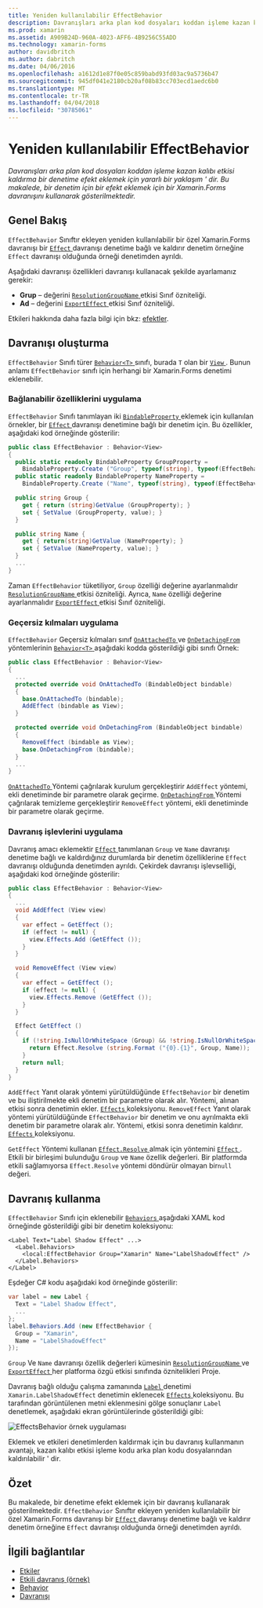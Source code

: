 ```yaml
---
title: Yeniden kullanılabilir EffectBehavior
description: Davranışları arka plan kod dosyaları koddan işleme kazan kalıbı etkisi kaldırma bir denetime efekt eklemek için yararlı bir yaklaşım ' dir. Bu makalede, bir denetim için bir efekt eklemek için bir Xamarin.Forms davranışını kullanarak gösterilmektedir.
ms.prod: xamarin
ms.assetid: A909B24D-960A-4023-AFF6-4B9256C55ADD
ms.technology: xamarin-forms
author: davidbritch
ms.author: dabritch
ms.date: 04/06/2016
ms.openlocfilehash: a1612d1e87f0e05c859babd93fd03ac9a5736b47
ms.sourcegitcommit: 945df041e2180cb20af08b83cc703ecd1aedc6b0
ms.translationtype: MT
ms.contentlocale: tr-TR
ms.lasthandoff: 04/04/2018
ms.locfileid: "30785061"
---
```

# <a name="reusable-effectbehavior"></a>Yeniden kullanılabilir EffectBehavior

_Davranışları arka plan kod dosyaları koddan işleme kazan kalıbı etkisi kaldırma bir denetime efekt eklemek için yararlı bir yaklaşım ' dir. Bu makalede, bir denetim için bir efekt eklemek için bir Xamarin.Forms davranışını kullanarak gösterilmektedir._

## <a name="overview"></a>Genel Bakış

`EffectBehavior` Sınıftır ekleyen yeniden kullanılabilir bir özel Xamarin.Forms davranışı bir [ `Effect` ](https://developer.xamarin.com/api/type/Xamarin.Forms.Effect/) davranışı denetime bağlı ve kaldırır denetim örneğine `Effect` davranışı olduğunda örneği denetimden ayrıldı.

Aşağıdaki davranışı özellikleri davranışı kullanacak şekilde ayarlamanız gerekir:

- **Grup** – değerini [ `ResolutionGroupName` ](https://developer.xamarin.com/api/type/Xamarin.Forms.ResolutionGroupNameAttribute/) etkisi Sınıf özniteliği.
- **Ad** – değerini [ `ExportEffect` ](https://developer.xamarin.com/api/type/Xamarin.Forms.ExportEffectAttribute/) etkisi Sınıf özniteliği.

Etkileri hakkında daha fazla bilgi için bkz: [efektler](~/xamarin-forms/app-fundamentals/effects/index.md).

## <a name="creating-the-behavior"></a>Davranışı oluşturma

`EffectBehavior` Sınıfı türer [ `Behavior<T>` ](https://developer.xamarin.com/api/type/Xamarin.Forms.Behavior%3CT%3E/) sınıfı, burada `T` olan bir [ `View` ](https://developer.xamarin.com/api/type/Xamarin.Forms.View/). Bunun anlamı `EffectBehavior` sınıfı için herhangi bir Xamarin.Forms denetimi eklenebilir.

### <a name="implementing-bindable-properties"></a>Bağlanabilir özelliklerini uygulama

`EffectBehavior` Sınıfı tanımlayan iki [ `BindableProperty` ](https://developer.xamarin.com/api/type/Xamarin.Forms.BindableProperty/) eklemek için kullanılan örnekler, bir [ `Effect` ](https://developer.xamarin.com/api/type/Xamarin.Forms.Effect/) davranışı denetimine bağlı bir denetim için. Bu özellikler, aşağıdaki kod örneğinde gösterilir:

```csharp
public class EffectBehavior : Behavior<View>
{
  public static readonly BindableProperty GroupProperty =
    BindableProperty.Create ("Group", typeof(string), typeof(EffectBehavior), null);
  public static readonly BindableProperty NameProperty =
    BindableProperty.Create ("Name", typeof(string), typeof(EffectBehavior), null);

  public string Group {
    get { return (string)GetValue (GroupProperty); }
    set { SetValue (GroupProperty, value); }
  }

  public string Name {
    get { return(string)GetValue (NameProperty); }
    set { SetValue (NameProperty, value); }
  }
  ...
}
```

Zaman `EffectBehavior` tüketiliyor, `Group` özelliği değerine ayarlanmalıdır [ `ResolutionGroupName` ](https://developer.xamarin.com/api/type/Xamarin.Forms.ResolutionGroupNameAttribute/) etkisi özniteliği. Ayrıca, `Name` özelliği değerine ayarlanmalıdır [ `ExportEffect` ](https://developer.xamarin.com/api/type/Xamarin.Forms.ExportEffectAttribute/) etkisi Sınıf özniteliği.

### <a name="implementing-the-overrides"></a>Geçersiz kılmaları uygulama

`EffectBehavior` Geçersiz kılmaları sınıf [ `OnAttachedTo` ](https://developer.xamarin.com/api/member/Xamarin.Forms.Behavior%3CT%3E.OnAttachedTo/p/Xamarin.Forms.BindableObject/) ve [ `OnDetachingFrom` ](https://developer.xamarin.com/api/member/Xamarin.Forms.Behavior%3CT%3E.OnDetachingFrom/p/Xamarin.Forms.BindableObject/) yöntemlerinin [ `Behavior<T>` ](https://developer.xamarin.com/api/type/Xamarin.Forms.Behavior%3CT%3E/) aşağıdaki kodda gösterildiği gibi sınıfı Örnek:

```csharp
public class EffectBehavior : Behavior<View>
{
  ...
  protected override void OnAttachedTo (BindableObject bindable)
  {
    base.OnAttachedTo (bindable);
    AddEffect (bindable as View);
  }

  protected override void OnDetachingFrom (BindableObject bindable)
  {
    RemoveEffect (bindable as View);
    base.OnDetachingFrom (bindable);
  }
  ...
}
```

[ `OnAttachedTo` ](https://developer.xamarin.com/api/member/Xamarin.Forms.Behavior%3CT%3E.OnAttachedTo/p/Xamarin.Forms.BindableObject/) Yöntemi çağrılarak kurulum gerçekleştirir `AddEffect` yöntemi, ekli denetiminde bir parametre olarak geçirme. [ `OnDetachingFrom` ](https://developer.xamarin.com/api/member/Xamarin.Forms.Behavior%3CT%3E.OnDetachingFrom/p/Xamarin.Forms.BindableObject/) Yöntemi çağrılarak temizleme gerçekleştirir `RemoveEffect` yöntemi, ekli denetiminde bir parametre olarak geçirme.

### <a name="implementing-the-behavior-functionality"></a>Davranış işlevlerini uygulama

Davranış amacı eklemektir [ `Effect` ](https://developer.xamarin.com/api/type/Xamarin.Forms.Effect/) tanımlanan `Group` ve `Name` davranışı denetime bağlı ve kaldırdığınız durumlarda bir denetim özelliklerine `Effect` davranışı olduğunda denetimden ayrıldı. Çekirdek davranışı işlevselliği, aşağıdaki kod örneğinde gösterilir:

```csharp
public class EffectBehavior : Behavior<View>
{
  ...
  void AddEffect (View view)
  {
    var effect = GetEffect ();
    if (effect != null) {
      view.Effects.Add (GetEffect ());
    }
  }

  void RemoveEffect (View view)
  {
    var effect = GetEffect ();
    if (effect != null) {
      view.Effects.Remove (GetEffect ());
    }
  }

  Effect GetEffect ()
  {
    if (!string.IsNullOrWhiteSpace (Group) && !string.IsNullOrWhiteSpace (Name)) {
      return Effect.Resolve (string.Format ("{0}.{1}", Group, Name));
    }
    return null;
  }
}
```

`AddEffect` Yanıt olarak yöntemi yürütüldüğünde `EffectBehavior` bir denetim ve bu iliştirilmekte ekli denetim bir parametre olarak alır. Yöntemi, alınan etkisi sonra denetimin ekler. [ `Effects` ](https://developer.xamarin.com/api/property/Xamarin.Forms.Element.Effects/) koleksiyonu. `RemoveEffect` Yanıt olarak yöntemi yürütüldüğünde `EffectBehavior` bir denetim ve onu ayrılmakta ekli denetim bir parametre olarak alır. Yöntemi, etkisi sonra denetimin kaldırır. [ `Effects` ](https://developer.xamarin.com/api/property/Xamarin.Forms.Element.Effects/) koleksiyonu.

`GetEffect` Yöntemi kullanan [ `Effect.Resolve` ](https://developer.xamarin.com/api/member/Xamarin.Forms.Effect.Resolve/p/System.String/) almak için yöntemini [ `Effect` ](https://developer.xamarin.com/api/type/Xamarin.Forms.Effect/). Etkili bir birleşimi bulunduğu `Group` ve `Name` özellik değerleri. Bir platformda etkili sağlamıyorsa `Effect.Resolve` yöntemi döndürür olmayan bir`null` değeri.

## <a name="consuming-the-behavior"></a>Davranış kullanma

`EffectBehavior` Sınıfı için eklenebilir [ `Behaviors` ](https://developer.xamarin.com/api/property/Xamarin.Forms.VisualElement.Behaviors/) aşağıdaki XAML kod örneğinde gösterildiği gibi bir denetim koleksiyonu:

```xaml
<Label Text="Label Shadow Effect" ...>
  <Label.Behaviors>
    <local:EffectBehavior Group="Xamarin" Name="LabelShadowEffect" />
  </Label.Behaviors>
</Label>
```

Eşdeğer C# kodu aşağıdaki kod örneğinde gösterilir:

```csharp
var label = new Label {
  Text = "Label Shadow Effect",
  ...
};
label.Behaviors.Add (new EffectBehavior {
  Group = "Xamarin",
  Name = "LabelShadowEffect"
});
```

`Group` Ve `Name` davranışı özellik değerleri kümesinin [ `ResolutionGroupName` ](https://developer.xamarin.com/api/type/Xamarin.Forms.ResolutionGroupNameAttribute/) ve [ `ExportEffect` ](https://developer.xamarin.com/api/type/Xamarin.Forms.ExportEffectAttribute/) her platforma özgü etkisi sınıfında öznitelikleri Proje.

Davranış bağlı olduğu çalışma zamanında [ `Label` ](https://developer.xamarin.com/api/type/Xamarin.Forms.Label/) denetimi `Xamarin.LabelShadowEffect` denetimin eklenecek [ `Effects` ](https://developer.xamarin.com/api/property/Xamarin.Forms.Element.Effects/) koleksiyonu. Bu tarafından görüntülenen metni eklenmesini gölge sonuçlanır `Label` denetlemek, aşağıdaki ekran görüntülerinde gösterildiği gibi:

![](effect-behavior-images/screenshots.png "EffectsBehavior örnek uygulaması")

Eklemek ve etkileri denetimlerden kaldırmak için bu davranış kullanmanın avantajı, kazan kalıbı etkisi işleme kodu arka plan kodu dosyalarından kaldırılabilir ' dir.

## <a name="summary"></a>Özet

Bu makalede, bir denetime efekt eklemek için bir davranış kullanarak gösterilmektedir. `EffectBehavior` Sınıftır ekleyen yeniden kullanılabilir bir özel Xamarin.Forms davranışı bir [ `Effect` ](https://developer.xamarin.com/api/type/Xamarin.Forms.Effect/) davranışı denetime bağlı ve kaldırır denetim örneğine `Effect` davranışı olduğunda örneği denetimden ayrıldı.


## <a name="related-links"></a>İlgili bağlantılar

- [Etkiler](~/xamarin-forms/app-fundamentals/effects/index.md)
- [Etkili davranış (örnek)](https://developer.xamarin.com/samples/xamarin-forms/behaviors/effectbehavior/)
- [Behavior](https://developer.xamarin.com/api/type/Xamarin.Forms.Behavior/)
- [Davranışı<T>](https://developer.xamarin.com/api/type/Xamarin.Forms.Behavior%3CT%3E/)
